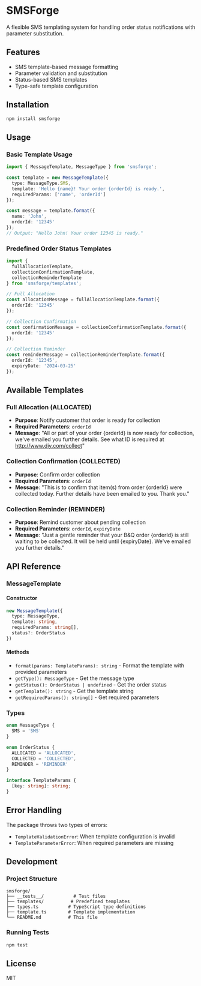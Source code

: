 # SMSForge

A flexible SMS templating system for handling order status notifications with parameter substitution.

## Features

- SMS template-based message formatting
- Parameter validation and substitution
- Status-based SMS templates
- Type-safe template configuration

## Installation

```bash
npm install smsforge
```

## Usage

### Basic Template Usage

```typescript
import { MessageTemplate, MessageType } from 'smsforge';

const template = new MessageTemplate({
  type: MessageType.SMS,
  template: 'Hello {name}! Your order {orderId} is ready.',
  requiredParams: ['name', 'orderId']
});

const message = template.format({
  name: 'John',
  orderId: '12345'
});
// Output: "Hello John! Your order 12345 is ready."
```

### Predefined Order Status Templates

```typescript
import {
  fullAllocationTemplate,
  collectionConfirmationTemplate,
  collectionReminderTemplate
} from 'smsforge/templates';

// Full Allocation
const allocationMessage = fullAllocationTemplate.format({
  orderId: '12345'
});

// Collection Confirmation
const confirmationMessage = collectionConfirmationTemplate.format({
  orderId: '12345'
});

// Collection Reminder
const reminderMessage = collectionReminderTemplate.format({
  orderId: '12345',
  expiryDate: '2024-03-25'
});
```

## Available Templates

### Full Allocation (ALLOCATED)
- **Purpose**: Notify customer that order is ready for collection
- **Required Parameters**: `orderId`
- **Message**: "All or part of your order {orderId} is now ready for collection, we've emailed you further details. See what ID is required at http://www.diy.com/collect"

### Collection Confirmation (COLLECTED)
- **Purpose**: Confirm order collection
- **Required Parameters**: `orderId`
- **Message**: "This is to confirm that item(s) from order {orderId} were collected today. Further details have been emailed to you. Thank you."

### Collection Reminder (REMINDER)
- **Purpose**: Remind customer about pending collection
- **Required Parameters**: `orderId`, `expiryDate`
- **Message**: "Just a gentle reminder that your B&Q order {orderId} is still waiting to be collected. It will be held until {expiryDate}. We've emailed you further details."

## API Reference

### MessageTemplate

#### Constructor
```typescript
new MessageTemplate({
  type: MessageType,
  template: string,
  requiredParams: string[],
  status?: OrderStatus
})
```

#### Methods
- `format(params: TemplateParams): string` - Format the template with provided parameters
- `getType(): MessageType` - Get the message type
- `getStatus(): OrderStatus | undefined` - Get the order status
- `getTemplate(): string` - Get the template string
- `getRequiredParams(): string[]` - Get required parameters

### Types

```typescript
enum MessageType {
  SMS = 'SMS'
}

enum OrderStatus {
  ALLOCATED = 'ALLOCATED',
  COLLECTED = 'COLLECTED',
  REMINDER = 'REMINDER'
}

interface TemplateParams {
  [key: string]: string;
}
```

## Error Handling

The package throws two types of errors:

- `TemplateValidationError`: When template configuration is invalid
- `TemplateParameterError`: When required parameters are missing

## Development

### Project Structure
```
smsforge/
├── __tests__/           # Test files
├── templates/          # Predefined templates
├── types.ts           # TypeScript type definitions
├── template.ts        # Template implementation
└── README.md          # This file
```

### Running Tests
```bash
npm test
```

## License

MIT